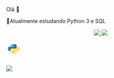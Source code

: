 Olá 👋

🎇Atualmente estudando Python 3 e SQL
<div align="center">
  <a href="https://github.com/Renan44">
  <img width="48%" src="https://github-readme-stats.vercel.app/api?username=Renan44&show_icons=true&theme=dark&include_all_commits=true&count_private=true"/>
  <img width="48%" src="https://github-readme-stats.vercel.app/api/top-langs/?username=Renan44&layout=compact&langs_count=7&theme=dark"/>
</div>
<div style="display: inline_block"><br>
<img align="center" alt="Rafa-Python" height="30" width="40" src="https://raw.githubusercontent.com/devicons/devicon/master/icons/python/python-original.svg">
</div>

##

<div>
   <a href="https://instagram.com/renan.reis44" target="_blank"><img src="https://img.shields.io/badge/-Instagram-%23E4405F?style=for-the-badge&logo=instagram&logoColor=white" target="_blank"></a>

</div>
